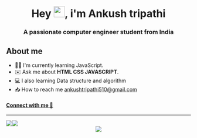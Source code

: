 <h1 align="center">Hey  <img width="30" height="30" src="https://camo.githubusercontent.com/e8e7b06ecf583bc040eb60e44eb5b8e0ecc5421320a92929ce21522dbc34c891/68747470733a2f2f6d656469612e67697068792e636f6d2f6d656469612f6876524a434c467a6361737252346961377a2f67697068792e676966">,
i'm Ankush tripathi</h1>
<h3 align="center">A passionate computer engineer student from India </h3>

<h2> About me</h2>

* 🧑‍💻 I'm currently learning JavaScript.
* ✉️ Ask me about **HTML CSS JAVASCRIPT**.
* 💻 I also learning Data structure and algorithm 
* 📥 How to reach me ankushtripathi510@gmail.com

[<h4 align="left"> Connect with me 💬</h4>](https://linktr.ee/ankushtripathii)

<hr>

<div style="display: flex; flex-direction: row;">
 <img class="img" src="https://github-readme-stats.vercel.app/api?username=ankushtripathii&show_icons=true&theme=tokyonight" />
 <img class="img" src="https://streak-stats.demolab.com/?user=ankushtripathii&theme=tokyonight" />
</div>
<div align="center">
 <img class="img" src="https://github-readme-stats.vercel.app/api/top-langs/?username=ankushtripathii&theme=tokyonight" />
</div>
 

<!---
ankushtripathii/ankushtripathii is a ✨ special ✨ repository because its `README.md` (this file) appears on your GitHub profile.
You can click the Preview link to take a look at your changes.

--->
